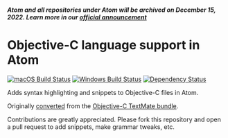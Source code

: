 ##### Atom and all repositories under Atom will be archived on December 15, 2022. Learn more in our [official announcement](https://github.blog/2022-06-08-sunsetting-atom/)

# Objective-C language support in Atom

[![macOS Build Status](https://travis-ci.org/atom/language-objective-c.svg?branch=master)](https://travis-ci.org/atom/language-objective-c)
[![Windows Build Status](https://ci.appveyor.com/api/projects/status/27j8vfv5u95fjhkw/branch/master?svg=true)](https://ci.appveyor.com/project/Atom/language-objective-c/branch/master)
[![Dependency Status](https://david-dm.org/atom/language-objective-c.svg)](https://david-dm.org/atom/language-objective-c)

Adds syntax highlighting and snippets to Objective-C files in Atom.

Originally [converted](http://flight-manual.atom.io/hacking-atom/sections/converting-from-textmate) from the [Objective-C TextMate bundle](https://github.com/textmate/objective-c.tmbundle).

Contributions are greatly appreciated. Please fork this repository and open a pull request to add snippets, make grammar tweaks, etc.
